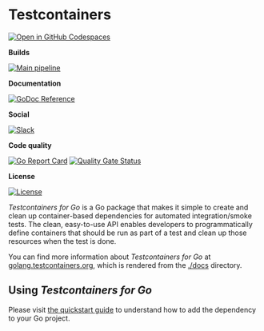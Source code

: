 # Testcontainers

[![Open in GitHub Codespaces](https://github.com/codespaces/badge.svg)](https://github.com/codespaces/new?hide_repo_select=true&ref=main&repo=141451032&machine=standardLinux32gb&devcontainer_path=.devcontainer%2Fdevcontainer.json&location=EastUs)

**Builds**

[![Main pipeline](https://github.com/samkhawase/testcontainers-go/actions/workflows/ci.yml/badge.svg?branch=main)](https://github.com/samkhawase/testcontainers-go/actions/workflows/ci.yml)

**Documentation**

[![GoDoc Reference](https://pkg.go.dev/badge/github.com/samkhawase/testcontainers-go.svg)](https://pkg.go.dev/github.com/samkhawase/testcontainers-go)

**Social**

[![Slack](https://img.shields.io/badge/Slack-4A154B?logo=slack)](https://testcontainers.slack.com/)

**Code quality**

[![Go Report Card](https://goreportcard.com/badge/github.com/samkhawase/testcontainers-go)](https://goreportcard.com/report/github.com/samkhawase/testcontainers-go)
[![Quality Gate Status](https://sonarcloud.io/api/project_badges/measure?project=testcontainers_testcontainers-go&metric=alert_status)](https://sonarcloud.io/summary/new_code?id=testcontainers_testcontainers-go)

**License**

[![License](https://img.shields.io/badge/license-MIT-blue)](https://github.com/samkhawase/testcontainers-go/blob/main/LICENSE)

_Testcontainers for Go_ is a Go package that makes it simple to create and clean up container-based dependencies for
automated integration/smoke tests. The clean, easy-to-use API enables developers to programmatically define containers
that should be run as part of a test and clean up those resources when the test is done.

You can find more information about _Testcontainers for Go_ at [golang.testcontainers.org](https://golang.testcontainers.org), which is rendered from the [./docs](./docs) directory.

## Using _Testcontainers for Go_

Please visit [the quickstart guide](https://golang.testcontainers.org/quickstart) to understand how to add the dependency to your Go project.
